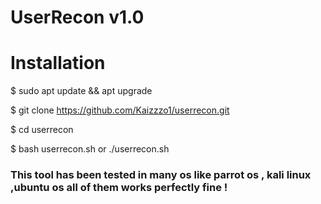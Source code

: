 # UserRecon v1.0

# Installation 

$ sudo apt update && apt upgrade

$ git clone https://github.com/Kaizzzo1/userrecon.git

$ cd userrecon

$ bash userrecon.sh or ./userrecon.sh

### This tool has been tested in many os like parrot os , kali linux ,ubuntu os all of them works perfectly fine  !
